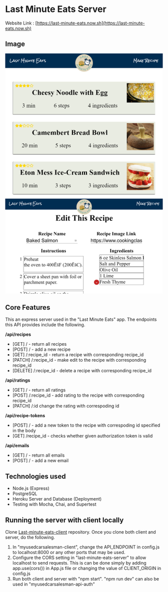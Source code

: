 # **Last Minute Eats Server**

Website Link : [https://last-minute-eats.now.sh](https://last-minute-eats.now.sh)

## Image
![Screenshot1](/images/screenshot1.PNG)
![Screenshot2](/images/screenshot2.PNG)

## Core Features
This an express server used in the "Last Minute Eats" app. 
The endpoints this API provides include the following. 

**/api/recipes**
- [GET] / - return all recipes 
- [POST] / - add a new recipe
- [GET] /:recipe_id - return a recipe with corresponding recipe_id
- [PATCH] /:recipe_id - make edit to the recipe with corresponding recipe_id
- [DELETE] /:recipe_id - delete a recipe with corresponding recipe_id

**/api/ratings**
- [GET] / - return all ratings
- [POST] /:recipe_id - add rating to the recipe with corresponding recipe_id
- [PATCH] /:id change the rating with correspoding id

 **/api/recipe-tokens**
 - [POST] / - add a new token to the recipe with correspoding id specified in the body
 - [GET] /recipe_id - checks whether given authorization token is valid 

 **/api/emails**
 - [GET] / - return all emails
 - [POST] / - add a new email

 ## Technologies used
- Node.js (Express)
- PostgreSQL
- Heroku Server and Database (Deployment)
- Testing with Mocha, Chai, and Supertest

## Running the server with client locally
Clone [Last-minute-eats-client](https://github.com/ddlanf/Last-minutes-eats-client) repository.
Once you clone both client and server, do the following.
1. In "myusedcarsalesman-client", change the API_ENDPOINT in config.js to localhost:8000 or any other ports that may be used.
2. Configure the CORS setting in "last-minute-eats-server" to allow localhost to send requests. This is can be done simply by adding app.use(cors()) in App.js file or changing the value of CLIENT_ORIGIN in config.js  
3. Run both client and server with "npm start". "npm run dev" can also be used in "myusedcarsalesman-api-auth"<!-- Just adding a random comment --><!-- Just adding a random comment --><!-- Just adding a random comment --><!-- Just adding a random comment --><!-- Just adding a random comment --><!-- Just adding a random comment -->